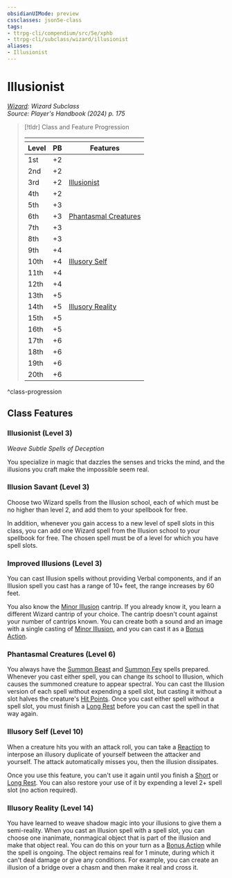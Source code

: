 ```yaml
---
obsidianUIMode: preview
cssclasses: json5e-class
tags:
- ttrpg-cli/compendium/src/5e/xphb
- ttrpg-cli/subclass/wizard/illusionist
aliases:
- Illusionist
---
```

# Illusionist
*[Wizard](./wizard-xphb.md): Wizard Subclass*  
*Source: Player's Handbook (2024) p. 175*  

> [!tldr] Class and Feature Progression
> 
> <table class="class-progression">
> <thead>
> <tr><th colspan='3'></th></tr>
> <tr class="class-progression"><th class"level">Level</th><th class"pb">PB</th><th class"feature">Features</th></tr>
> </thead><tbody>
> <tr class="class-progression"><td class"level">1st</td><td class"pb">+2</td><td class"feature"></td></tr>
> <tr class="class-progression"><td class"level">2nd</td><td class"pb">+2</td><td class"feature"></td></tr>
> <tr class="class-progression"><td class"level">3rd</td><td class"pb">+2</td><td class"feature"><a href='#Illusionist (Level 3)' class='internal-link'>Illusionist</a></td></tr>
> <tr class="class-progression"><td class"level">4th</td><td class"pb">+2</td><td class"feature"></td></tr>
> <tr class="class-progression"><td class"level">5th</td><td class"pb">+3</td><td class"feature"></td></tr>
> <tr class="class-progression"><td class"level">6th</td><td class"pb">+3</td><td class"feature"><a href='#Phantasmal Creatures (Level 6)' class='internal-link'>Phantasmal Creatures</a></td></tr>
> <tr class="class-progression"><td class"level">7th</td><td class"pb">+3</td><td class"feature"></td></tr>
> <tr class="class-progression"><td class"level">8th</td><td class"pb">+3</td><td class"feature"></td></tr>
> <tr class="class-progression"><td class"level">9th</td><td class"pb">+4</td><td class"feature"></td></tr>
> <tr class="class-progression"><td class"level">10th</td><td class"pb">+4</td><td class"feature"><a href='#Illusory Self (Level 10)' class='internal-link'>Illusory Self</a></td></tr>
> <tr class="class-progression"><td class"level">11th</td><td class"pb">+4</td><td class"feature"></td></tr>
> <tr class="class-progression"><td class"level">12th</td><td class"pb">+4</td><td class"feature"></td></tr>
> <tr class="class-progression"><td class"level">13th</td><td class"pb">+5</td><td class"feature"></td></tr>
> <tr class="class-progression"><td class"level">14th</td><td class"pb">+5</td><td class"feature"><a href='#Illusory Reality (Level 14)' class='internal-link'>Illusory Reality</a></td></tr>
> <tr class="class-progression"><td class"level">15th</td><td class"pb">+5</td><td class"feature"></td></tr>
> <tr class="class-progression"><td class"level">16th</td><td class"pb">+5</td><td class"feature"></td></tr>
> <tr class="class-progression"><td class"level">17th</td><td class"pb">+6</td><td class"feature"></td></tr>
> <tr class="class-progression"><td class"level">18th</td><td class"pb">+6</td><td class"feature"></td></tr>
> <tr class="class-progression"><td class"level">19th</td><td class"pb">+6</td><td class"feature"></td></tr>
> <tr class="class-progression"><td class"level">20th</td><td class"pb">+6</td><td class"feature"></td></tr>
> </tbody></table>

^class-progression


## Class Features

### Illusionist (Level 3)

*Weave Subtle Spells of Deception*

You specialize in magic that dazzles the senses and tricks the mind, and the illusions you craft make the impossible seem real.

### Illusion Savant (Level 3)

Choose two Wizard spells from the Illusion school, each of which must be no higher than level 2, and add them to your spellbook for free.

In addition, whenever you gain access to a new level of spell slots in this class, you can add one Wizard spell from the Illusion school to your spellbook for free. The chosen spell must be of a level for which you have spell slots.

### Improved Illusions (Level 3)

You can cast Illusion spells without providing Verbal components, and if an Illusion spell you cast has a range of 10+ feet, the range increases by 60 feet.

You also know the [Minor Illusion](Інструменти%20ДМ/CLI/spells/minor-illusion-xphb.md) cantrip. If you already know it, you learn a different Wizard cantrip of your choice. The cantrip doesn't count against your number of cantrips known. You can create both a sound and an image with a single casting of [Minor Illusion](Інструменти%20ДМ/CLI/spells/minor-illusion-xphb.md), and you can cast it as a [Bonus Action](Інструменти%20ДМ/CLI/rules/variant-rules/bonus-action-xphb.md).

### Phantasmal Creatures (Level 6)

You always have the [Summon Beast](Інструменти%20ДМ/CLI/spells/summon-beast-xphb.md) and [Summon Fey](Інструменти%20ДМ/CLI/spells/summon-fey-xphb.md) spells prepared. Whenever you cast either spell, you can change its school to Illusion, which causes the summoned creature to appear spectral. You can cast the Illusion version of each spell without expending a spell slot, but casting it without a slot halves the creature's [Hit Points](Інструменти%20ДМ/CLI/rules/variant-rules/hit-points-xphb.md). Once you cast either spell without a spell slot, you must finish a [Long Rest](Інструменти%20ДМ/CLI/rules/variant-rules/long-rest-xphb.md) before you can cast the spell in that way again.

### Illusory Self (Level 10)

When a creature hits you with an attack roll, you can take a [Reaction](Інструменти%20ДМ/CLI/rules/variant-rules/reaction-xphb.md) to interpose an illusory duplicate of yourself between the attacker and yourself. The attack automatically misses you, then the illusion dissipates.

Once you use this feature, you can't use it again until you finish a [Short](Інструменти%20ДМ/CLI/rules/variant-rules/short-rest-xphb.md) or [Long Rest](Інструменти%20ДМ/CLI/rules/variant-rules/long-rest-xphb.md). You can also restore your use of it by expending a level 2+ spell slot (no action required).

### Illusory Reality (Level 14)

You have learned to weave shadow magic into your illusions to give them a semi-reality. When you cast an Illusion spell with a spell slot, you can choose one inanimate, nonmagical object that is part of the illusion and make that object real. You can do this on your turn as a [Bonus Action](Інструменти%20ДМ/CLI/rules/variant-rules/bonus-action-xphb.md) while the spell is ongoing. The object remains real for 1 minute, during which it can't deal damage or give any conditions. For example, you can create an illusion of a bridge over a chasm and then make it real and cross it.